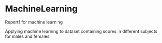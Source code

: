 # MachineLearning
Report1 for machine learning

Applying machine learning to dataset containing scores in different subjects for males and females
